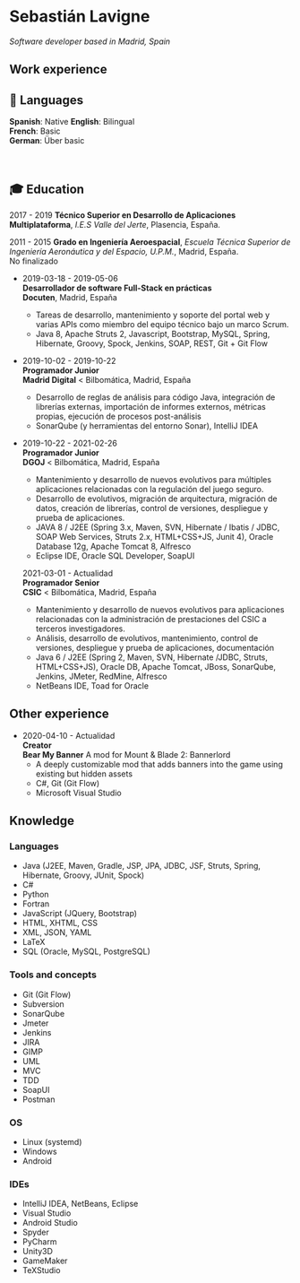 # Sebastián Lavigne

_Software developer based in Madrid, Spain_

## Work experience

## 💬 Languages

**Spanish**: Native
**English**: Bilingual <br>
**French**: Basic <br>
**German**: Über basic <br>
<br><br>

## 🎓 Education

2017 - 2019
**Técnico Superior en Desarrollo de Aplicaciones Multiplataforma**, *I.E.S Valle del Jerte*, Plasencia, España.
  
2011 - 2015
**Grado en Ingeniería Aeroespacial**, *Escuela Técnica Superior de Ingeniería Aeronáutica y del Espacio, U.P.M.*, Madrid, España.\
No finalizado

* 2019-03-18 - 2019-05-06\
  **Desarrollador de software Full-Stack en prácticas**\
  **Docuten**, Madrid, España
  * Tareas de desarrollo, mantenimiento y soporte del portal web y varias APIs como miembro del equipo técnico bajo un marco Scrum.
  * Java 8, Apache Struts 2, Javascript, Bootstrap, MySQL, Spring, Hibernate, Groovy, Spock, Jenkins, SOAP, REST, Git + Git Flow

* 2019-10-02 - 2019-10-22\
  **Programador Junior**\
  **Madrid Digital** < Bilbomática, Madrid, España
  * Desarrollo de reglas de análisis para código Java, integración de librerías externas, importación de informes externos, métricas propias, ejecución de procesos post-análisis
  * SonarQube (y herramientas del entorno Sonar), IntelliJ IDEA

* 2019-10-22 - 2021-02-26\
  **Programador Junior**\
  **DGOJ** < Bilbomática, Madrid, España
  * Mantenimiento y desarrollo de nuevos evolutivos para múltiples aplicaciones relacionadas con la regulación del juego seguro.
  * Desarrollo de evolutivos, migración de arquitectura, migración de datos, creación de librerías, control de versiones, despliegue y prueba de aplicaciones.
  * JAVA 8 / J2EE (Spring 3.x, Maven, SVN, Hibernate / Ibatis / JDBC, SOAP Web Services, Struts 2.x, HTML+CSS+JS, Junit 4), Oracle Database 12g, Apache Tomcat 8, Alfresco
  * Eclipse IDE, Oracle SQL Developer, SoapUI

  2021-03-01 - Actualidad\
  **Programador Senior**\
  **CSIC** < Bilbomática, Madrid, España
  * Mantenimiento y desarrollo de nuevos evolutivos para aplicaciones relacionadas con la administración de prestaciones del CSIC a terceros investigadores.
  * Análisis, desarrollo de evolutivos, mantenimiento, control de versiones, despliegue y prueba de aplicaciones, documentación
  * Java 6 / J2EE (Spring 2, Maven, SVN, Hibernate /JDBC, Struts, HTML+CSS+JS), Oracle DB, Apache Tomcat, JBoss, SonarQube, Jenkins, JMeter, RedMine, Alfresco
  * NetBeans IDE, Toad for Oracle

## Other experience

* 2020-04-10 - Actualidad\
  **Creator**\
  **Bear My Banner** A mod for Mount & Blade 2: Bannerlord
  * A deeply customizable mod that adds banners into the game using existing but hidden assets
  * C#, Git (Git Flow)
  * Microsoft Visual Studio

## Knowledge

### Languages

* Java (J2EE, Maven, Gradle, JSP, JPA, JDBC, JSF, Struts, Spring, Hibernate, Groovy, JUnit, Spock)
* C#
* Python
* Fortran
* JavaScript (JQuery, Bootstrap)
* HTML, XHTML, CSS
* XML, JSON, YAML
* LaTeX
* SQL (Oracle, MySQL, PostgreSQL)

### Tools and concepts

* Git (Git Flow)
* Subversion
* SonarQube
* Jmeter
* Jenkins
* JIRA
* GIMP
* UML
* MVC
* TDD
* SoapUI
* Postman
 
### OS

* Linux (systemd)
* Windows
* Android

### IDEs

* IntelliJ IDEA, NetBeans, Eclipse
* Visual Studio
* Android Studio
* Spyder
* PyCharm
* Unity3D
* GameMaker
* TeXStudio
